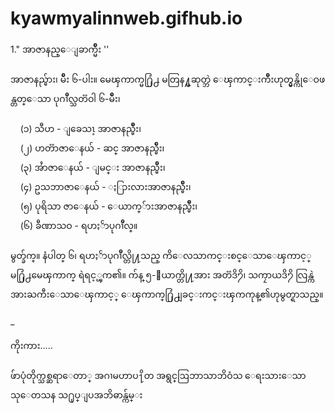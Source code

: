 # kyawmyalinnweb.gifhub.io
1." အာဇာနည္ေျခာက္မ်ိဳး ''<br />
<br />
အာဇာနည္မ်ား၊ မ်ိဳး ၆-ပါး။ မေၾကာက္မ႐ြံ႕ မတြန႔္မဆုတ္ဘဲ ေၾကာင္းက်ိဳးဟုတ္မွန္ကိုေဝဖန္တတ္ေသာ ပုဂၢိဳလ္သတၱဝါ ၆-မ်ိဳး၊<br />
<br />
&nbsp; &nbsp; (၁) သီဟ - ျခေသၤ့ အာဇာနည္မ်ိဳး၊<br />
&nbsp; &nbsp; (၂) ဟတၱာဇာေနယ် - ဆင္ အာဇာနည္မ်ိဳး၊<br />
&nbsp; &nbsp; (၃) အႆာဇာေနယ် - ျမင္း အာဇာနည္မ်ိဳး၊<br />
&nbsp; &nbsp; (၄) ဥသဘာဇာေနယ် - ႏြားလားအာဇာနည္မ်ိဳး၊<br />
&nbsp; &nbsp; (၅) ပုရိသာ ဇာေနယ် - ေယာက္်ားအာဇာနည္မ်ိဳး၊<br />
&nbsp; &nbsp; (၆) ခီဏာသဝ - ရဟႏၲာပုဂၢိဳလ္။<br />
<br />
မွတ္ခ်က္။ နံပါတ္ ၆၊ ရဟႏၲာပုဂၢိဳလ္တို႔သည္ ကိေလသာကင္းစင္ေသာေၾကာင့္ မ႐ြံ႕မေၾကာက္ ရဲရင့္ၾက၏။ က်န္ ၅-ေယာက္တို႔အား အတၱဒိ႒ိ၊ သကၠာယဒိ႒ိ လြန္ကဲ အားႀကီးေသာေၾကာင့္ ေၾကာက္႐ြံ႕ျခင္းကင္းၾကကုန္၏ဟုမွတ္ရာသည္။<br />
<br />
_<br />
<br />
ကိုးကား.....<br />
<br />
ဖ်ာပုံတိုက္သစ္ဆရာေတာ္ အဂၢမဟာပ႑ိတ အရွင္ဩဘာသာဘိဝံသ ေရးသားေသာ သုေတသန သ႐ုပ္ျပအဘိဓာန္က်မ္း

